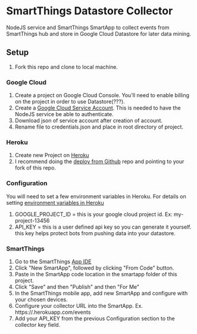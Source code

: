 # SmartThings Datastore Collector
NodeJS service and SmartThings SmartApp to collect events from SmartThings hub and store in Google Cloud Datastore for later data mining.

## Setup
1. Fork this repo and clone to local machine.

### Google Cloud
1. Create a project on Google Cloud Console. You'll need to enable billing on the project in order to use Datastore(???).
2. Create a [Google Cloud Service Account](https://cloud.google.com/compute/docs/access/create-enable-service-accounts-for-instances#createcutomserviceaccount). This is needed to have the NodeJS service be able to authenticate.
3. Download json of service account after creation of account. 
4. Rename file to credentials.json and place in root directory of project.

### Heroku
1. Create new Project on [Heroku](https://heroku.com)
2. I recommend doing the [deploy from Github](https://devcenter.heroku.com/articles/github-integration) repo and pointing to your fork of this repo.

### Configuration
You will need to set a few environment variables in Heroku. For details on setting [environment variables in Heroku](https://devcenter.heroku.com/articles/config-vars)
1. GOOGLE_PROJECT_ID = this is your google cloud project id. Ex: my-project-13456
2. API_KEY = this is a user defined api key so you can generate it yourself. this key helps protect bots from pushing data into your datastore.

### SmartThings
1. Go to the SmartThings [App IDE](https://graph.api.smartthings.com/ide/apps)
2. Click "New SmartApp", followed by clicking "From Code" button.
3. Paste in the SmartApp code location in the smartapp folder of this project.
4. Click "Save" and then "Publish" and then "For Me"
5. In the SmartThings mobile app, add new SmartApp and configure with your chosen devices.
6. Configure your collector URL into the SmartApp. Ex. https://<myAppName>.herokuapp.com/events
7. Add your API_KEY from the previous Configuration section to the collector key field.

